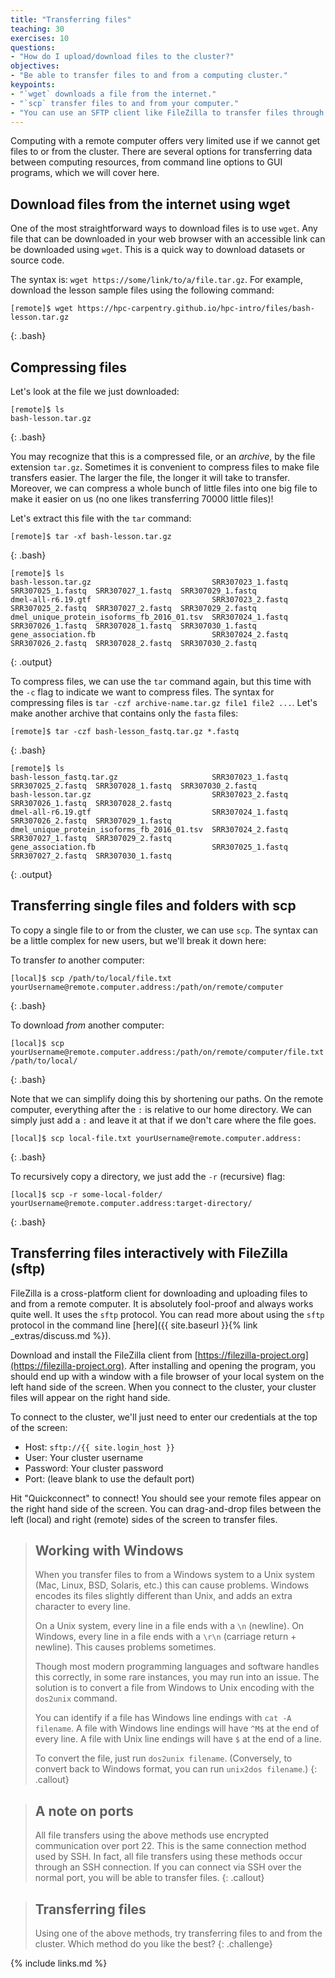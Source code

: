 ```yaml
---
title: "Transferring files"
teaching: 30
exercises: 10
questions:
- "How do I upload/download files to the cluster?"
objectives:
- "Be able to transfer files to and from a computing cluster."
keypoints:
- "`wget` downloads a file from the internet."
- "`scp` transfer files to and from your computer."
- "You can use an SFTP client like FileZilla to transfer files through a GUI."
---
```


Computing with a remote computer offers very limited use if we cannot get files to 
or from the cluster. There are several options for transferring data between computing 
resources, from command line options to GUI programs, which we will cover here.

## Download files from the internet using wget

One of the most straightforward ways to download files is to use `wget`. Any file 
that can be downloaded in your web browser with an accessible link can be downloaded 
using `wget`. This is a quick way to download datasets or source code. 

The syntax is: `wget https://some/link/to/a/file.tar.gz`. For example, download the 
lesson sample files using the following command:

```
[remote]$ wget https://hpc-carpentry.github.io/hpc-intro/files/bash-lesson.tar.gz
```
{: .bash}


##  Compressing files

Let's look at the file we just downloaded:

```
[remote]$ ls
bash-lesson.tar.gz
```
{: .bash}

You may recognize that this is a compressed file, or an *archive*, by the file extension `tar.gz`. 
Sometimes it is convenient to compress files to make file transfers easier. 
The larger the file, the longer it will take to transfer. Moreover, we can compress a whole bunch of little files
into one big file to make it easier on us (no one likes transferring 70000 little files)!

Let's extract this file with the `tar` command:

```
[remote]$ tar -xf bash-lesson.tar.gz
```
{: .bash}

```
[remote]$ ls
bash-lesson.tar.gz                           SRR307023_1.fastq  SRR307025_1.fastq  SRR307027_1.fastq  SRR307029_1.fastq
dmel-all-r6.19.gtf                           SRR307023_2.fastq  SRR307025_2.fastq  SRR307027_2.fastq  SRR307029_2.fastq
dmel_unique_protein_isoforms_fb_2016_01.tsv  SRR307024_1.fastq  SRR307026_1.fastq  SRR307028_1.fastq  SRR307030_1.fastq
gene_association.fb                          SRR307024_2.fastq  SRR307026_2.fastq  SRR307028_2.fastq  SRR307030_2.fastq
``` 
{: .output}

To compress files, we can use the `tar` command again, but this time with the `-c` 
flag to indicate we want to compress files. The syntax for compressing files is 
`tar -czf archive-name.tar.gz file1 file2 ...`. Let's make another archive that contains
only the `fasta` files:

```
[remote]$ tar -czf bash-lesson_fastq.tar.gz *.fastq
```
{: .bash}

```
[remote]$ ls
bash-lesson_fastq.tar.gz                     SRR307023_1.fastq  SRR307025_2.fastq  SRR307028_1.fastq  SRR307030_2.fastq
bash-lesson.tar.gz                           SRR307023_2.fastq  SRR307026_1.fastq  SRR307028_2.fastq
dmel-all-r6.19.gtf                           SRR307024_1.fastq  SRR307026_2.fastq  SRR307029_1.fastq
dmel_unique_protein_isoforms_fb_2016_01.tsv  SRR307024_2.fastq  SRR307027_1.fastq  SRR307029_2.fastq
gene_association.fb                          SRR307025_1.fastq  SRR307027_2.fastq  SRR307030_1.fastq
```
{: .output}

## Transferring single files and folders with scp

To copy a single file to or from the cluster, we can use `scp`. The syntax can be a little complex
for new users, but we'll break it down here:

To transfer *to* another computer:
```
[local]$ scp /path/to/local/file.txt yourUsername@remote.computer.address:/path/on/remote/computer
```
{: .bash}

To download *from* another computer:
```
[local]$ scp yourUsername@remote.computer.address:/path/on/remote/computer/file.txt /path/to/local/
```
{: .bash}

Note that we can simplify doing this by shortening our paths. On the remote computer, everything
after the `:` is relative to our home directory. We can simply just add a `:` and leave it at that
if we don't care where the file goes.

```
[local]$ scp local-file.txt yourUsername@remote.computer.address:
```
{: .bash}

To recursively copy a directory, we just add the `-r` (recursive) flag:

```
[local]$ scp -r some-local-folder/ yourUsername@remote.computer.address:target-directory/
```
{: .bash}

## Transferring files interactively with FileZilla (sftp)

FileZilla is a cross-platform client for downloading and uploading files to and from a remote
computer. It is absolutely fool-proof and always works quite well. It uses the `sftp`
protocol. You can read more about using the `sftp` protocol in the command line [here]({{ site.baseurl }}{% link _extras/discuss.md %}).

Download and install the FileZilla client from
[https://filezilla-project.org](https://filezilla-project.org). After installing and opening the
program, you should end up with a window with a file browser of your local system on the left hand
side of the screen. When you connect to the cluster, your cluster files will appear on the right
hand side.

To connect to the cluster, we'll just need to enter our credentials at the top of the screen:

* Host: `sftp://{{ site.login_host }}`
* User: Your cluster username
* Password: Your cluster password
* Port: (leave blank to use the default port)

Hit "Quickconnect" to connect! You should see your remote files appear on the right hand side of the
screen. You can drag-and-drop files between the left (local) and right (remote) sides of the screen
to transfer files.

> ## Working with Windows
>
> When you transfer files to from a Windows system to a Unix system (Mac, Linux, BSD, Solaris, etc.)
> this can cause problems. Windows encodes its files slightly different than Unix, and adds an extra
> character to every line.
> 
> On a Unix system, every line in a file ends with a `\n` (newline). On Windows, every line in a
> file ends with a `\r\n` (carriage return + newline). This causes problems sometimes.
> 
> Though most modern programming languages and software handles this correctly, in some rare
> instances, you may run into an issue. The solution is to convert a file from Windows to Unix
> encoding with the `dos2unix` command.
> 
> You can identify if a file has Windows line endings with `cat -A filename`. A file with Windows
> line endings will have `^M$` at the end of every line. A file with Unix line endings will have `$`
> at the end of a line.
> 
> To convert the file, just run `dos2unix filename`. (Conversely, to convert back to Windows format,
> you can run `unix2dos filename`.)
{: .callout}

> ## A note on ports
>
> All file transfers using the above methods use encrypted communication over port 22. This is the
> same connection method used by SSH. In fact, all file transfers using these methods occur through
> an SSH connection. If you can connect via SSH over the normal port, you will be able to transfer
> files.
{: .callout}

> ## Transferring files
>
> Using one of the above methods, try transferring files to and from the cluster. Which method do
> you like the best?
{: .challenge}

{% include links.md %}
